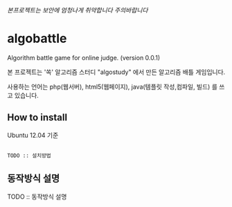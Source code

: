 *본프로젝트는 보안에 엄청나게 취약합니다 주의바랍니다*
# algobattle
Algorithm battle game for online judge. (version 0.0.1)

본 프로젝트는 '쏙' 알고리즘 스터디 "algostudy" 에서 만든 알고리즘 배틀 게임입니다.

사용하는 언어는 php(웹서버), html5(웹페이지), java(템플릿 작성,컴파일, 빌드) 를 쓰고 있습니다.


## How to install

Ubuntu 12.04 기준

```

TODO :: 설치방법

```

## 동작방식 설명


TODO ::  동작방식 설명
